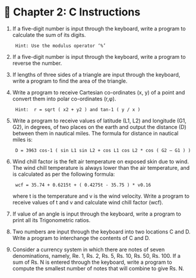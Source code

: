 # 📌 Chapter 2: C Instructions

1. If a five-digit number is input through the keyboard, write a 
program to calculate the sum of its digits.

        Hint: Use the modulus operator ‘%’ 

1. If a five-digit number is input through the keyboard, write a 
program to reverse the number. 

1. If lengths of three sides of a triangle are input through the 
keyboard, write a program to find the area of the triangle. 

1. Write a program to receive Cartesian co-ordinates (x, y) of a point 
and convert them into polar co-ordinates (r,φ).  
        
        Hint:  r = sqrt ( x2 + y2 ) and tan-1 ( y / x )
             
1. Write a program to receive values of latitude (L1, L2) and longitude 
(G1, G2), in degrees, of two places on the earth and output the 
distance (D) between them in nautical miles. The formula for 
distance in nautical miles is: 

        D = 3963 cos-1 ( sin L1 sin L2 + cos L1 cos L2 * cos ( G2 – G1 ) ) 

1. Wind chill factor is the felt air temperature on exposed skin due to 
wind. The wind chill temperature is always lower than the air 
temperature, and is calculated as per the following formula: 

        wcf = 35.74 + 0.6215t + ( 0.4275t - 35.75 ) * v0.16 

    where t is the temperature and v is the wind velocity. Write a 
program to receive values of t and v and calculate wind chill factor 
(wcf). 

1. If value of an angle is input through the keyboard, write a program 
to print all its Trigonometric ratios.

1. Two numbers are input through the keyboard into two locations C 
and D. Write a program to interchange the contents of C and D. 

1. Consider a currency system in which there are notes of seven 
denominations, namely, Re. 1, Rs. 2, Rs. 5, Rs. 10, Rs. 50, Rs. 100. If 
a sum of Rs. N is entered through the keyboard, write a program to 
compute the smallest number of notes that will combine to give Rs. 
N.
##
